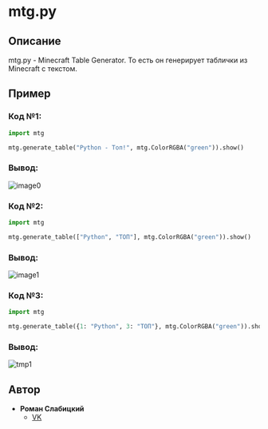 # mtg.py
## Описание
mtg.py - Minecraft Table Generator. То есть он генерирует таблички из Minecraft c текстом.
## Пример
### Код **№1**:
```python
import mtg

mtg.generate_table("Python - Топ!", mtg.ColorRGBA("green")).show()
```
### Вывод:
![image0](https://user-images.githubusercontent.com/60302782/167923777-10238f17-092b-4b18-a554-dbdc158a678b.png)
### Код **№2**:
```python
import mtg

mtg.generate_table(["Python", "ТОП"], mtg.ColorRGBA("green")).show()
```
### Вывод:
![image1](https://user-images.githubusercontent.com/60302782/167924854-bb32a8f8-822e-4a71-a8cd-b1e7c0225395.png)
### Код **№3**:
```python
import mtg

mtg.generate_table({1: "Python", 3: "ТОП"}, mtg.ColorRGBA("green")).show()
```
### Вывод:
![tmp1](https://user-images.githubusercontent.com/60302782/167925145-af7a1c9f-928d-4f8e-9b46-8a35cfd72203.png)
## Автор
- **Роман Слабицкий**
  - [VK](https://vk.com/romanin2)
